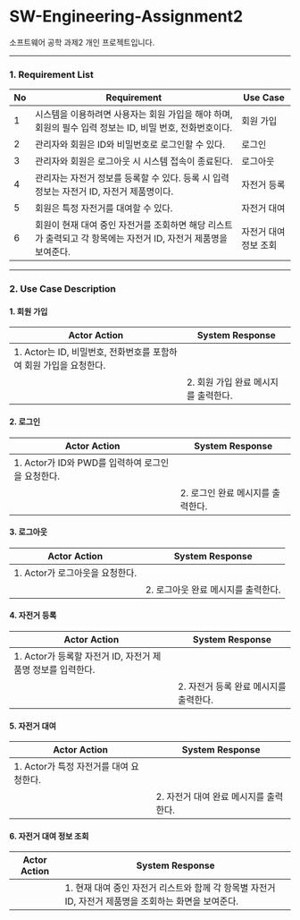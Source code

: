 # SW-Engineering-Assignment2
소프트웨어 공학 과제2 개인 프로젝트입니다.

---

### 1. Requirement List

| No | Requirement                                                       | Use Case     |
| -- | ----------------------------------------------------------------- | ------------ |
| 1  | 시스템을 이용하려면 사용자는 회원 가입을 해야 하며, 회원의 필수 입력 정보는 ID, 비밀 번호, 전화번호이다.    | 회원 가입        |
| 2  | 관리자와 회원은 ID와 비밀번호로 로그인할 수 있다.                                     | 로그인          |
| 3  | 관리자와 회원은 로그아웃 시 시스템 접속이 종료된다.                                     | 로그아웃         |
| 4  | 관리자는 자전거 정보를 등록할 수 있다. 등록 시 입력 정보는 자전거 ID, 자전거 제품명이다.             | 자전거 등록       |
| 5  | 회원은 특정 자전거를 대여할 수 있다.                                             | 자전거 대여       |
| 6  | 회원이 현재 대여 중인 자전거를 조회하면 해당 리스트가 출력되고 각 항목에는 자전거 ID, 자전거 제품명을 보여준다. | 자전거 대여 정보 조회 |

---

### 2. Use Case Description

#### 1. 회원 가입

| Actor Action                                | System Response        |
| ------------------------------------------- | ---------------------- |
| 1. Actor는 ID, 비밀번호, 전화번호를 포함하여 회원 가입을 요청한다. |                        |
|                                             | 2. 회원 가입 완료 메시지를 출력한다. |

#### 2. 로그인

| Actor Action                       | System Response      |
| ---------------------------------- | -------------------- |
| 1. Actor가 ID와 PWD를 입력하여 로그인을 요청한다. |                      |
|                                    | 2. 로그인 완료 메시지를 출력한다. |

#### 3. 로그아웃

| Actor Action          | System Response       |
| --------------------- | --------------------- |
| 1. Actor가 로그아웃을 요청한다. |                       |
|                       | 2. 로그아웃 완료 메시지를 출력한다. |

#### 4. 자전거 등록

| Actor Action                            | System Response         |
| --------------------------------------- | ----------------------- |
| 1. Actor가 등록할 자전거 ID, 자전거 제품명 정보를 입력한다. |                         |
|                                         | 2. 자전거 등록 완료 메시지를 출력한다. |

#### 5. 자전거 대여

| Actor Action               | System Response         |
| -------------------------- | ----------------------- |
| 1. Actor가 특정 자전거를 대여 요청한다. |                         |
|                            | 2. 자전거 대여 완료 메시지를 출력한다. |

#### 6. 자전거 대여 정보 조회

| Actor Action | System Response                                               |
| ------------ | ------------------------------------------------------------- |
|              | 1. 현재 대여 중인 자전거 리스트와 함께 각 항목별 자전거 ID, 자전거 제품명을 조회하는 화면을 보여준다. |
